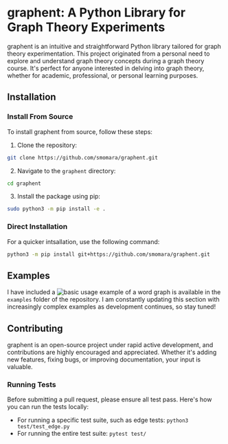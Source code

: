 # graphent: A Python Library for Graph Theory Experiments

graphent is an intuitive and straightforward Python library tailored for graph theory experimentation. This project originated from a personal need to explore and understand graph theory concepts during a graph theory course. It's perfect for anyone interested in delving into graph theory, whether for academic, professional, or personal learning purposes.

## Installation

### Install From Source
To install graphent from source, follow these steps:
1. Clone the repository:
```bash
git clone https://github.com/smomara/graphent.git
```
2. Navigate to the `graphent` directory:
```bash
cd graphent
```
3. Install the package using pip:
```bash
sudo python3 -m pip install -e .
```
### Direct Installation
For a quicker intsallation, use the following command:
```bash
python3 -m pip install git+https://github.com/smomara/graphent.git
```
## Examples
I have included a ![basic usage example](https://github.com/smomara/graphent/blob/main/examples/word_graph.ipynb) of a word graph is available in the `examples` folder of the repository. I am constantly updating this section with increasingly complex examples as development continues, so stay tuned!

## Contributing
graphent is an open-source project under rapid active development, and contributions are highly encouraged and appreciated. Whether it's adding new features, fixing bugs, or improving documentation, your input is valuable.

### Running Tests
Before submitting a pull request, please ensure all test pass. Here's how you can run the tests locally:

- For running a specific test suite, such as edge tests: 
`
python3 test/test_edge.py
`
- For running the entire test suite: 
`
pytest test/
`